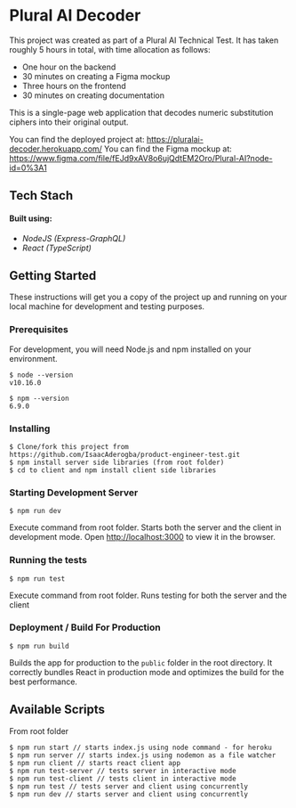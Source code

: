 # Plural AI Decoder

This project was created as part of a Plural AI Technical Test. It has taken roughly 5 hours in total, with time allocation as follows:

- One hour on the backend
- 30 minutes on creating a Figma mockup
- Three hours on the frontend
- 30 minutes on creating documentation

This is a single-page web application that decodes numeric substitution ciphers into their original output.

You can find the deployed project at: https://pluralai-decoder.herokuapp.com/
You can find the Figma mockup at: https://www.figma.com/file/fEJd9xAV8o6ujQdtEM2Oro/Plural-AI?node-id=0%3A1

## Tech Stach

#### Built using:

- _NodeJS (Express-GraphQL)_
- _React (TypeScript)_

## Getting Started

These instructions will get you a copy of the project up and running on your local machine for development and testing purposes.

### Prerequisites

For development, you will need Node.js and npm installed on your environment.

    $ node --version
    v10.16.0

    $ npm --version
    6.9.0

### Installing

    $ Clone/fork this project from https://github.com/IsaacAderogba/product-engineer-test.git
    $ npm install server side libraries (from root folder)
    $ cd to client and npm install client side libraries

### Starting Development Server

    $ npm run dev

Execute command from root folder. Starts both the server and the client in development mode.
Open [http://localhost:3000](http://localhost:3000) to view it in the browser.

### Running the tests

    $ npm run test

Execute command from root folder. Runs testing for both the server and the client

### Deployment / Build For Production

    $ npm run build

Builds the app for production to the `public` folder in the root directory.
It correctly bundles React in production mode and optimizes the build for the best performance.

## Available Scripts

From root folder

    $ npm run start // starts index.js using node command - for heroku
    $ npm run server // starts index.js using nodemon as a file watcher
    $ npm run client // starts react client app
    $ npm run test-server // tests server in interactive mode
    $ npm run test-client // tests client in interactive mode
    $ npm run test // tests server and client using concurrently
    $ npm run dev // starts server and client using concurrently
